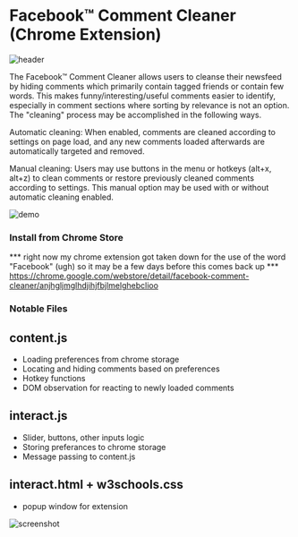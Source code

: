 # Facebook&trade; Comment Cleaner (Chrome Extension)
![header](https://raw.githubusercontent.com/JosephDillman/Facebook-Comment-Cleaner-Chrome-Extension-/master/screenshots/promos3.png)

The Facebook&trade; Comment Cleaner allows users to cleanse their newsfeed by hiding comments which primarily contain tagged friends or contain few words. This makes funny/interesting/useful comments easier to identify, especially in comment sections where sorting by relevance is not an option. The "cleaning" process may be accomplished in the following ways.

Automatic cleaning: 
When enabled, comments are cleaned according to settings on page load, and any new comments loaded afterwards are automatically targeted and removed.

Manual cleaning: 
Users may use buttons in the menu or hotkeys (alt+x, alt+z) to clean comments or restore previously cleaned comments according to settings. This manual option may be used with or without automatic cleaning enabled.

![demo](https://github.com/JosephDillman/Facebook-Comment-Cleaner-Chrome-Extension-/blob/master/screenshots/Showoff3%20(1).gif?raw=true)

### Install from Chrome Store
*** right now my chrome extension got taken down for the use of the word "Facebook" (ugh) so it may be a few days before this comes back up ***
https://chrome.google.com/webstore/detail/facebook-comment-cleaner/anjhgljmglhdjihjfbjlmelghebclioo

### Notable Files
## content.js
  - Loading preferences from chrome storage
  - Locating and hiding comments based on preferences
  - Hotkey functions
  - DOM observation for reacting to newly loaded comments
 
 ## interact.js
  - Slider, buttons, other inputs logic
  - Storing preferances to chrome storage
  - Message passing to content.js
  
 ## interact.html + w3schools.css
  - popup window for extension
  
 ![screenshot](https://raw.githubusercontent.com/JosephDillman/Facebook-Comment-Cleaner-Chrome-Extension-/master/screenshots/screenshot.png)

  


